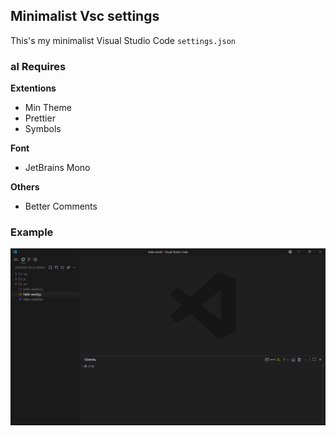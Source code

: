 ## Minimalist Vsc settings

This's my minimalist Visual Studio Code `settings.json`

### al Requires

**Extentions**

- Min Theme
- Prettier
- Symbols

**Font**
- JetBrains Mono

**Others**

- Better Comments

###  Example

![Screenshot](./assets/vsc-screenshot.png)


<!-- ![alt text](https://raw.github.comassets/vsc-screenshot.png) -->
<!-- ![alt text](./assets/{D4215E65-7694-4226-B892-5711393A6A6C}.png) -->
<!-- ![alt text](https://raw.githubusercontent.com/usuario/repositorio/branch/pasta/imagem.png) -->
<!-- ![alt text]([https://raw.githubusercontent.com/usuario/repositorio/branch/pasta/imagem.png](https://github.com/samleurn/config.json/blob/main/assets/%7BD4215E65-7694-4226-B892-5711393A6A6C%7D.png)) -->
